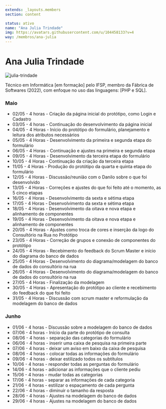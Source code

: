 ```yaml
---
extends: _layouts.members
section: content

status: ativo
name: "Ana Julia Trindade"
img: https://avatars.githubusercontent.com/u/104458133?v=4
way: /membros/ana-julia
---
```


# Ana Julia Trindade

![julia-trindade](https://avatars.githubusercontent.com/u/104458133?v=4)

Técnico em Informática [em formação] pelo IFSP, membro da Fábrica de Softwares (2022), com enfoque no uso das linguagens: [PHP e SQL].


### Maio

 - 02/05 - 4 horas - Criação da página inicial do protótipo, como Login e Cadastro
 - 03/05 - 4 horas - Continuação do desenvolvimento da página inicial
 - 04/05 - 4 Horas - Início do protótipo do formulário, planejamento e leitura dos atributos necessários
 - 05/05 - 4 Horas - Desenvolvimento da primeira e segunda etapa do formulário
 - 06/05 - 4 Horas - Continuação e ajustes na primeira e segunda etapa
 - 09/05 - 4 Horas - Desenvolvimento da terceira etapa do formulário
 - 10/05 - 4 Horas - Continuação da criação da terceira etapa
 - 11/05 - 4 Horas - Produção do protótipo da quarta e quinta etapa do formulário
 - 12/05 - 4 Horas - Discussão/reunião com o Danilo sobre o que foi desenvolvido
 - 13/05 - 4 Horas - Correções e ajustes do que foi feito até o momento, as 5 cinco etapas
 - 16/05 - 4 Horas - Desenvolvimento da sexta e sétima etapa
 - 17/05 - 4 Horas - Desenvolvimento da sexta e sétima etapa
 - 18/05 - 4 Horas - Desenvolvimento da oitava e nova etapa e alinhamento de componentes
 - 19/05 - 4 Horas - Desenvolvimento da oitava e nova etapa e alinhamento de componentes
 - 20/05 - 4 Horas - Ajustes como troca de cores e inserção da logo do Consultório na Rua no Protótipo
 - 23/05 - 4 Horas - Correção de grupos e conexão de componentes do protótipo
 - 24/05 - 4 Horas - Recebimento do feedback do Scrum Master e início do diagrama do banco de dados
 - 25/05 - 4 Horas - Desenvolvimento do diagrama/modelagem do banco de dados do   consultório na rua
 - 26/05 - 4 Horas - Desenvolvimento do diagrama/modelagem do banco de dados do   consultório na rua
 - 27/05 - 4 Horas - Finalização da modelagem
 - 30/05 - 4 Horas - Apresentação do protótipo ao cliente e recebimento do feedback do que foi feito
 - 31/05 - 4 Horas - Discussão com scrum master e reformulação da modelagem do banco de dados


 ### Junho
 - 01/06 - 4 horas - Discussão sobre a modelagem do banco de dados
 - 07/06 - 4 horas - Início da parte do protótipo de consulta
 - 08/06 - 4 horas - separação das categorias do formulário
 - 06/06 - 4 horas - inserir uma caixa de pesquisa na primeira parte
 - 07/06 - 4 horas - deixar um aviso em baixo da caixa de pesquisa
 - 08/06 - 4 horas - colocar todas as informações do formulário
 - 09/06 - 4 horas - deixar estilizado todos os subtítulos
 - 10/06 - 4 horas - responder todas as perguntas do formulário
 - 14/06 - 4 horas - adicionar as informações que o cliente pediu
 - 15/06 - 4 horas - mudar todas as categorias
 - 17/06 - 4 horas - separar as informações de cada categoria
 - 21/06 - 4 horas - estilizar o espaçamento de cada pergunta
 - 22/06 - 4 horas - diminuir o tamanho da resposta 
 - 28/06 - 4 horas - Ajustes na modelagem do banco de dados
 - 29/06 - 4 horas - Ajustes na modelagem do banco de dados
